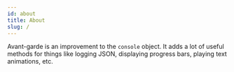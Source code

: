 ```yaml
---
id: about
title: About
slug: /
---
```


Avant-garde is an improvement to the `console` object. It adds a lot of useful methods for things like logging JSON, displaying progress bars, playing text animations, etc.
